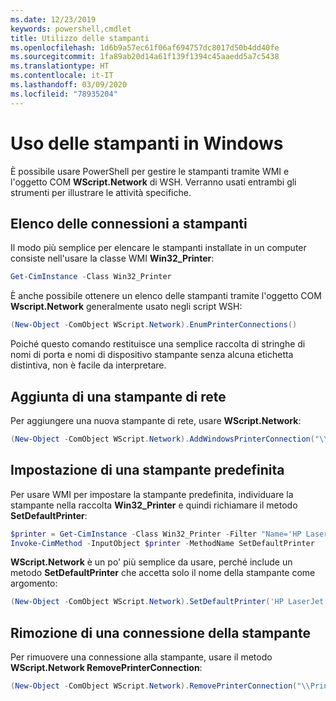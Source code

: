 ```yaml
---
ms.date: 12/23/2019
keywords: powershell,cmdlet
title: Utilizzo delle stampanti
ms.openlocfilehash: 1d6b9a57ec61f06af694757dc8017d50b4dd40fe
ms.sourcegitcommit: 1fa89ab20d14a61f139f1394c45aaedd5a7c5438
ms.translationtype: HT
ms.contentlocale: it-IT
ms.lasthandoff: 03/09/2020
ms.locfileid: "78935204"
---
```

# <a name="working-with-printers-in-windows"></a>Uso delle stampanti in Windows

È possibile usare PowerShell per gestire le stampanti tramite WMI e l'oggetto COM **WScript.Network** di WSH. Verranno usati entrambi gli strumenti per illustrare le attività specifiche.

## <a name="listing-printer-connections"></a>Elenco delle connessioni a stampanti

Il modo più semplice per elencare le stampanti installate in un computer consiste nell'usare la classe WMI **Win32_Printer**:

```powershell
Get-CimInstance -Class Win32_Printer
```

È anche possibile ottenere un elenco delle stampanti tramite l'oggetto COM **Wscript.Network** generalmente usato negli script WSH:

```powershell
(New-Object -ComObject WScript.Network).EnumPrinterConnections()
```

Poiché questo comando restituisce una semplice raccolta di stringhe di nomi di porta e nomi di dispositivo stampante senza alcuna etichetta distintiva, non è facile da interpretare.

## <a name="adding-a-network-printer"></a>Aggiunta di una stampante di rete

Per aggiungere una nuova stampante di rete, usare **WScript.Network**:

```powershell
(New-Object -ComObject WScript.Network).AddWindowsPrinterConnection("\\Printserver01\Xerox5")
```

## <a name="setting-a-default-printer"></a>Impostazione di una stampante predefinita

Per usare WMI per impostare la stampante predefinita, individuare la stampante nella raccolta **Win32_Printer** e quindi richiamare il metodo **SetDefaultPrinter**:

```powershell
$printer = Get-CimInstance -Class Win32_Printer -Filter "Name='HP LaserJet 5Si'"
Invoke-CimMethod -InputObject $printer -MethodName SetDefaultPrinter
```

**WScript.Network** è un po' più semplice da usare, perché include un metodo **SetDefaultPrinter** che accetta solo il nome della stampante come argomento:

```powershell
(New-Object -ComObject WScript.Network).SetDefaultPrinter('HP LaserJet 5Si')
```

## <a name="removing-a-printer-connection"></a>Rimozione di una connessione della stampante

Per rimuovere una connessione alla stampante, usare il metodo **WScript.Network RemovePrinterConnection**:

```powershell
(New-Object -ComObject WScript.Network).RemovePrinterConnection("\\Printserver01\Xerox5")
```
